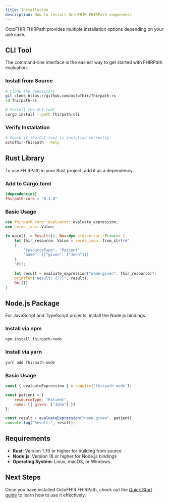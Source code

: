 ```yaml
---
title: Installation
description: How to install OctoFHIR FHIRPath components
---
```


OctoFHIR FHIRPath provides multiple installation options depending on your use case.

## CLI Tool

The command-line interface is the easiest way to get started with FHIRPath evaluation.

### Install from Source

```bash
# Clone the repository
git clone https://github.com/octofhir/fhirpath-rs
cd fhirpath-rs

# Install the CLI tool
cargo install --path fhirpath-cli
```

### Verify Installation

```bash
# Check if the CLI tool is installed correctly
octofhir-fhirpath --help
```

## Rust Library

To use FHIRPath in your Rust project, add it as a dependency.

### Add to Cargo.toml

```toml
[dependencies]
fhirpath-core = "0.1.0"
```

### Basic Usage

```rust
use fhirpath_core::evaluator::evaluate_expression;
use serde_json::Value;

fn main() -> Result<(), Box<dyn std::error::Error>> {
    let fhir_resource: Value = serde_json::from_str(r#"
    {
        "resourceType": "Patient",
        "name": [{"given": ["John"]}]
    }
    "#)?;
    
    let result = evaluate_expression("name.given", fhir_resource)?;
    println!("Result: {:?}", result);
    Ok(())
}
```

## Node.js Package

For JavaScript and TypeScript projects, install the Node.js bindings.

### Install via npm

```bash
npm install fhirpath-node
```

### Install via yarn

```bash
yarn add fhirpath-node
```

### Basic Usage

```javascript
const { evaluateExpression } = require('fhirpath-node');

const patient = {
    resourceType: "Patient",
    name: [{ given: ["John"] }]
};

const result = evaluateExpression("name.given", patient);
console.log("Result:", result);
```

## Requirements

- **Rust**: Version 1.70 or higher for building from source
- **Node.js**: Version 16 or higher for Node.js bindings
- **Operating System**: Linux, macOS, or Windows

## Next Steps

Once you have installed OctoFHIR FHIRPath, check out the [Quick Start guide](/getting-started/quick-start/) to learn how to use it effectively.
